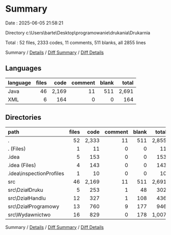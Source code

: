 # Summary

Date : 2025-06-05 21:58:21

Directory c:\\Users\\barte\\Desktop\\programowanie\\drukania\\Drukarnia

Total : 52 files,  2333 codes, 11 comments, 511 blanks, all 2855 lines

Summary / [Details](details.md) / [Diff Summary](diff.md) / [Diff Details](diff-details.md)

## Languages
| language | files | code | comment | blank | total |
| :--- | ---: | ---: | ---: | ---: | ---: |
| Java | 46 | 2,169 | 11 | 511 | 2,691 |
| XML | 6 | 164 | 0 | 0 | 164 |

## Directories
| path | files | code | comment | blank | total |
| :--- | ---: | ---: | ---: | ---: | ---: |
| . | 52 | 2,333 | 11 | 511 | 2,855 |
| . (Files) | 1 | 11 | 0 | 0 | 11 |
| .idea | 5 | 153 | 0 | 0 | 153 |
| .idea (Files) | 4 | 143 | 0 | 0 | 143 |
| .idea\\inspectionProfiles | 1 | 10 | 0 | 0 | 10 |
| src | 46 | 2,169 | 11 | 511 | 2,691 |
| src\\DziałDruku | 5 | 253 | 1 | 48 | 302 |
| src\\DziałHandlu | 12 | 327 | 1 | 108 | 436 |
| src\\DziałProgramowy | 13 | 760 | 9 | 177 | 946 |
| src\\Wydawnictwo | 16 | 829 | 0 | 178 | 1,007 |

Summary / [Details](details.md) / [Diff Summary](diff.md) / [Diff Details](diff-details.md)